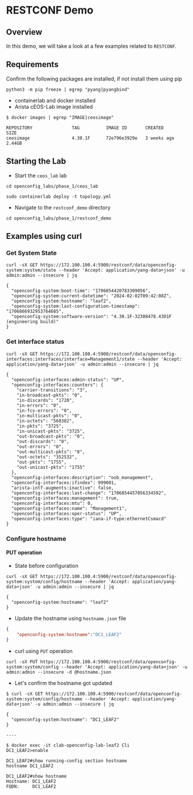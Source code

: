 # RESTCONF Demo

## Overview

In this demo, we will take a look at a few examples related to `RESTCONF`.

## Requirements

Confirm the following packages are installed, if not install them using pip

```shell
python3 -m pip freeze | egrep "pyang|pyangbind"
```

* containerlab and docker installed
* Arista cEOS-Lab image installed

```shell
$ docker images | egrep "IMAGE|ceosimage"

REPOSITORY               TAG          IMAGE ID       CREATED         SIZE
ceosimage                4.30.1F      72e796e3929e   3 weeks ago     2.44GB
```

## Starting the Lab

* Start the `ceos_lab` lab

```shell
cd openconfig_labs/phase_1/ceos_lab

sudo containerlab deploy -t topology.yml
```

* Navigate to the `restconf_demo` directory

```shell
cd openconfig_labs/phase_1/restconf_demo
```

## Examples using curl

### Get System State

```shell
curl -sX GET https://172.100.100.4:5900/restconf/data/openconfig-system:system/state --header 'Accept: application/yang-data+json' -u admin:admin --insecure | jq

{
  "openconfig-system:boot-time": "1706854420783309056",
  "openconfig-system:current-datetime": "2024-02-02T09:42:08Z",
  "openconfig-system:hostname": "leaf2",
  "openconfig-system:last-configuration-timestamp": "1706866932953764685",
  "openconfig-system:software-version": "4.30.1F-32308478.4301F (engineering build)"
}
```

### Get interface status

```shell
curl -sX GET https://172.100.100.4:5900/restconf/data/openconfig-interfaces:interfaces/interface=Management1/state --header 'Accept: application/yang-data+json' -u admin:admin --insecure | jq

{
  "openconfig-interfaces:admin-status": "UP",
  "openconfig-interfaces:counters": {
    "carrier-transitions": "3",
    "in-broadcast-pkts": "0",
    "in-discards": "1720",
    "in-errors": "0",
    "in-fcs-errors": "0",
    "in-multicast-pkts": "0",
    "in-octets": "568382",
    "in-pkts": "3725",
    "in-unicast-pkts": "3725",
    "out-broadcast-pkts": "0",
    "out-discards": "0",
    "out-errors": "0",
    "out-multicast-pkts": "0",
    "out-octets": "352532",
    "out-pkts": "1755",
    "out-unicast-pkts": "1755"
  },
  "openconfig-interfaces:description": "oob_management",
  "openconfig-interfaces:ifindex": 999001,
  "arista-intf-augments:inactive": false,
  "openconfig-interfaces:last-change": "1706854457056334592",
  "openconfig-interfaces:management": true,
  "openconfig-interfaces:mtu": 0,
  "openconfig-interfaces:name": "Management1",
  "openconfig-interfaces:oper-status": "UP",
  "openconfig-interfaces:type": "iana-if-type:ethernetCsmacd"
}
```

### Configure hostname

#### PUT operation

* State before configuration

```shell
curl -sX GET https://172.100.100.4:5900/restconf/data/openconfig-system:system/config/hostname --header 'Accept: application/yang-data+json' -u admin:admin --insecure | jq

{
  "openconfig-system:hostname": "leaf2"
}
```

* Update the hostname using `hostname.json` file

```json
{
    "openconfig-system:hostname":"DC1_LEAF2"
}
```

* curl using `PUT` operation

```shell
curl -sX PUT https://172.100.100.4:5900/restconf/data/openconfig-system:system/config --header 'Accept: application/yang-data+json' -u admin:admin --insecure -d @hostname.json
```

* Let's confirm the hostname got updated

```shell
$ curl -sX GET https://172.100.100.4:5900/restconf/data/openconfig-system:system/config/hostname --header 'Accept: application/yang-data+json' -u admin:admin --insecure | jq

{
  "openconfig-system:hostname": "DC1_LEAF2"
}

----

$ docker exec -it clab-openconfig-lab-leaf2 Cli
DC1_LEAF2>enable

DC1_LEAF2#show running-config section hostname
hostname DC1_LEAF2

DC1_LEAF2#show hostname
Hostname: DC1_LEAF2
FQDN:     DC1_LEAF2
```
